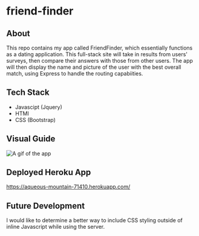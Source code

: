 # friend-finder
## About
 This repo contains my app called FriendFinder, which essentially functions as a dating application. This full-stack site will take in results from users' surveys, then compare their answers with those from other users. The app will then display the name and picture of the user with the best overall match, using Express to handle the routing capabiities. 

## Tech Stack
* Javascipt (Jquery)
* HTMl
* CSS (Bootstrap)

## Visual Guide
![A gif of the app](./app/public/Friend-Gif.gif)

## Deployed Heroku App

https://aqueous-mountain-71410.herokuapp.com/

## Future Development

I would like to determine a better way to include CSS styling outside of inline Javascript while using the server.

